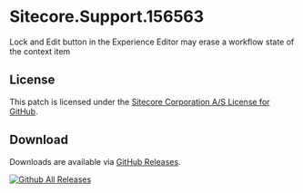 # Sitecore.Support.156563
Lock and Edit button in the Experience Editor may erase a workflow state of the context item

## License  
This patch is licensed under the [Sitecore Corporation A/S License for GitHub](https://github.com/sitecoresupport/Sitecore.Support.156563/blob/master/LICENSE).  

## Download  
Downloads are available via [GitHub Releases](https://github.com/sitecoresupport/Sitecore.Support.156563/releases).  

[![Github All Releases](https://img.shields.io/github/downloads/SitecoreSupport/Sitecore.Support.156563/total.svg)](https://github.com/SitecoreSupport/Sitecore.Support.156563/releases)
